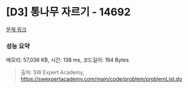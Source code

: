 # [D3] 통나무 자르기 - 14692 

[문제 링크](https://swexpertacademy.com/main/code/problem/problemDetail.do?contestProbId=AYJW0g-qlO8DFASv) 

### 성능 요약

메모리: 57,036 KB, 시간: 138 ms, 코드길이: 164 Bytes



> 출처: SW Expert Academy, https://swexpertacademy.com/main/code/problem/problemList.do